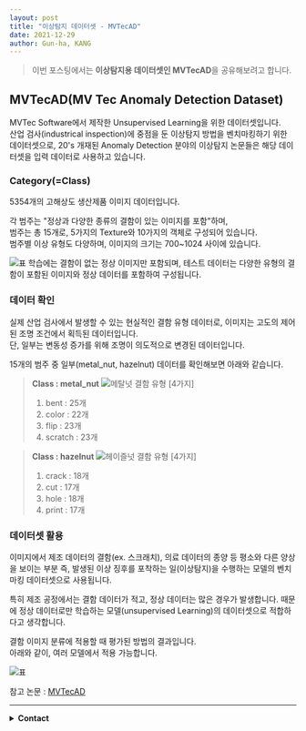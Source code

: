 ```yaml
---
layout: post
title: "이상탐지 데이터셋 - MVTecAD"
date: 2021-12-29
author: Gun-ha, KANG
---
```


> 이번 포스팅에서는 **이상탐지용 데이터셋인 MVTecAD**을 공유해보려고 합니다.

## MVTecAD(MV Tec Anomaly Detection Dataset)

MVTec Software에서 제작한 Unsupervised Learning을 위한 데이터셋입니다.  
산업 검사(industrical inspection)에 중점을 둔 이상탐지 방법을 벤치마킹하기 위한 데이터셋으로, 20's 개재된 Anomaly Detection 분야의 이상탐지 논문들은 해당 데이터셋을 입력 데이터로 사용하고 있습니다.

### Category(=Class)

5354개의 고해상도 생산제품 이미지 데이터입니다.

각 범주는 "정상과 다양한 종류의 결함이 있는 이미지를 포함"하며,  
범주는 총 15개로, 5가지의 Texture와 10가지의 객체로 구성되어 있습니다.  
범주별 이상 유형도 다양하며, 이미지의 크기는 700~1024 사이에 있습니다.

![표](https://user-images.githubusercontent.com/92897860/147517670-dbc87a1c-3808-40d0-b4d6-3ae1b0391899.png)
학습에는 결함이 없는 정상 이미지만 포함되며, 테스트 데이터는 다양한 유형의 결함이 포함된 이미지와 정상 데이터를 포함하여 구성됩니다.

### 데이터 확인

실제 산업 검사에서 발생할 수 있는 현실적인 결함 유형 데이터로,
이미지는 고도의 제어된 조명 조건에서 획득된 데이터입니다.  
단, 일부는 변동성 증가를 위해 조명이 의도적으로 변경된 데이터입니다.

15개의 범주 중 일부(metal_nut, hazelnut) 데이터를 확인해보면 아래와 같습니다.

> **Class : metal_nut** ![메탈넛](https://user-images.githubusercontent.com/92897860/147530541-191f829d-2bdb-4f2c-84d9-9cf88c97a285.png)
> 결함 유형 [4가지]
>
> 1.  bent : 25개
> 2.  color : 22개
> 3.  flip : 23개
> 4.  scratch : 23개

> **Class : hazelnut** ![헤이즐넛](https://user-images.githubusercontent.com/92897860/147530560-aed9ac20-ba09-4aff-aec8-1953aec01949.png)
> 결함 유형 [4가지]
>
> 1. crack : 18개
> 2. cut : 17개
> 3. hole : 18개
> 4. print : 17개

### 데이터셋 활용

이미지에서 제조 데이터의 결함(ex. 스크래치), 의료 데이터의 종양 등 평소와 다른 양상을 보이는 부분 즉, 발생된 이상 징후를 포착하는 일(이상탐지)을 수행하는 모델의 벤치마킹 데이터셋으로 사용됩니다.

특히 제조 공정에서는 결함 데이터가 적고, 정상 데이터는 많은 경우가 발생합니다.
때문에 정상 데이터로만 학습하는 모델(unsupervised Learning)의 데이터셋으로 적합하다고 생각합니다.

결함 이미지 분류에 적용할 때 평가된 방법의 결과입니다.  
아래와 같이, 여러 모델에서 적용 가능합니다.

![표](https://user-images.githubusercontent.com/92897860/147521650-aa63f1ed-61d0-4945-89bd-bb5352a9fc42.png)

참고 논문 :
[MVTecAD](https://openaccess.thecvf.com/content_CVPR_2019/papers/Bergmann_MVTec_AD_--_A_Comprehensive_Real-World_Dataset_for_Unsupervised_Anomaly_CVPR_2019_paper.pdf)

---

<details>
  <summary><b>Contact</b></summary>

<b>Author. </b>KangGunha

<b>Email. </b>zxcvbnm9931@epozen.com

</details>
